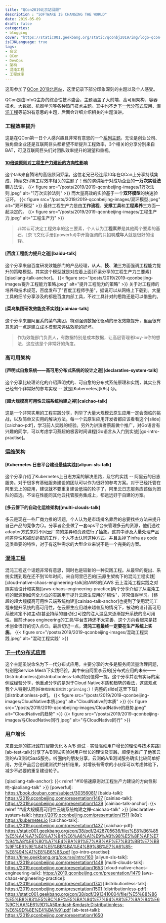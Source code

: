 ```yaml
---
title: "QCon2019北京站回顾"
description : "SOFTWARE IS CHANGING THE WORLD"
date: 2019-05-09
draft: false
categories:
- blogging
cover: "https://static001.geekbang.org/static/qconbj2019/img/logo-qcon-bj-10th.0a0e2a4.svg"
isCJKLanguage: true
tags:
- 会议
- QCon
- DevOps
- 架构
- 混沌工程
- 工程效率
---
```


这周参加了[QCon 2019北京站][qconbj-2019]，这里记录下部分印象深刻的主题以及个人感受。

QCon是由InfoQ主办的综合性技术盛会，主题涵盖了大前端、高可用架构、容器技术、大数据、机器学习等各种热门技术主题。其中也不乏[下一代分布式应用][next-gen-ha-system]、[混沌工程][chaos-engineering-themes]等前沿有意思的主题，后面会详细介绍相关的主题演讲。

<!--more-->

### 工程效率提升

这是在QCon第一日个人感兴趣且非常有意思的一个[系列主题][dev-productivity]。无论是创业公司、独角兽企业还是互联网巨头都希望不断提升工程效率，3个相关的分享分别来自BAT，可见互联网巨头们对团队效率提升的渴望和重视。

#### [10倍速原则对工程生产力建设的方向性影响][qiaoliang-talk]

这个talk来自腾讯的高级顾问乔梁，这位老兄已经连续10年在QCon上分享持续集成、持续交付等工程效率相关的主题了！他的演讲始于对成功企业的**一万次实验法则**方法论，
{{< figure src="/posts/2019/2019-qconbeijing-images/1万次法则.jpeg" alt="1万次实验法则" >}}
而大量高效的实验基于一个**双环模型**的快速验证环。
{{< figure src="/posts/2019/2019-qconbeijing-images/双环模型.jpeg" alt="双环模型" >}}
最终工程生产力是由**工作流程**、**支撑工具**和**工程素养**三方面一起决定的。
{{< figure src="/posts/2019/2019-qconbeijing-images/工程生产力.jpeg" alt="工程生产力" >}}

>  非常认可决定工程效率的这三要素，个人认为**工程素养**是其他两个要素的基石，[奈飞文化手册][powerful]中开篇强调的只招聘**成年人**就是很好的诠释。

#### [百度工程能力提升之道][baidu-talk]

这个分享来自百度研发效能部门的产品经理，从**人**、**技**、**法**三方面强调工程能力提升的策略模型。其实这个模型就是对应着上面[乔梁分享的工程生产力三要素][qiaoliang-talk-anchor]。
{{< figure src="/posts/2019/2019-qconbeijing-images/提升工程能力策略.jpeg" alt="提升工程能力的策略" >}}
关于对工程师的培养和技术规范，百度发布了"百度工程师手册"，据说可以从网络上下载到。大量工具的细节分享涉及的都是百度内部工具，不过工具针对的思路还是可以借鉴的。

#### [菜鸟集团研发效能变革实践][cainiao-talk]

这个分享来自阿里系的菜鸟集团，特别强调数据化驱动的研发效能提升，里面很有意思的一点是建立成本模型来评估效能的好坏。

> 作为效能部门负责人，有数据特别是成本数据，让高层管理者buy-in你的想法，这应该是个非常好的角度。

### 高可用架构

#### [声明式自愈系统——高可用分布式系统的设计之道][declarative-system-talk]

这个分享比较理论化的介绍声明式的、可自愈的分布式系统原理和实践，其实业界已经有个非常好的参考实现 -- 就是[Kubernetes][k8s] :smiley:。

#### [超大规模高可用性云端系统构建之禅][caichao-talk]

这是一个非常实用的工程实践分享，列举了大量大规模云原生应用一定会面临的挑战，以及简单又实用的解决方法。每一个云原生应用开发者都应该看看这个[slide][caichao-pdf]，学习前人实践的经验。另外为讲演者蔡超做个推广，对Go语言有兴趣的同学，可以考虑学习蔡超的极客时间课程[Go语言从入门到实战][go-intro-practise]。

### 运维架构

#### [Kubernetes 日志平台建设最佳实践][aliyun-sls-talk]

这个分享介绍了Kubernetes上日志方案的解决思路，及它的实践 -- 阿里云的日志服务。对于很多有基础服务建设的团队可以作为很好的参考方案。对于已经托管在阿里云上的应用，建议就不要重复建设低端的轮子了，阿里云日志服务应该做为团队的首选。不论在性能同其他云托管服务集成上，都远远好于自建的方案。

#### [多云管下的自动化运维架构][multi-clouds-talk]

多云是现在一些厂商力推的话题，个人认为是市场排名靠后的总要找些方法来提升自己产品的竞争力:smirk:。分享者企业做了一套ops平台来管理多云的资源，他们通过adapter方式来将不同云厂商的差异和资源进行了抽象。这其中涉及大量处理产品间差异性和被动适配的工作，个人不太认同这种方式。并且丢掉了infra as code这类重要的特性，对于有这种需求的大型企业来说不是一个完美的方案。

### [混沌工程][chaos-engineering-themes]

混沌工程这个话题非常有意思，同时也是较新的一种实践工程。从最早的提出、系统实践到现在还不到10年时间。来自阿里巴巴的[云原生架构下的混沌工程实践][cloud-native-chaos-engineering-talk]和AWS的[AWS 云上混沌工程实践之对照实验设计和实施][aws-chaos-engineering-practice]两个分享介绍了从混沌工程的起源到如何全方位的实践用于提升云原生应用的"韧性"，非常值得学习。[蔡超的超大规模高可用性云端系统构建][cainiao-talk-anchor]也提到了使用混沌工程来提升系统的高可用性，在云原生应用越来越普及的情况下，被动的设计高可用系统肯定不如主动(甚至持续的自动化)可控的注入混乱来逐渐提升系统的高可用性。目前chaos engineering的工具/平台支持还不太完善，这个方向看起来是技术创业很好的切入点:smirk:。最后切记一点，**混沌工程最终一定要在生产系统上实施**。
{{< figure src="/posts/2019/2019-qconbeijing-images/混动工程实践.jpeg" alt="混动工程实践" >}}

### [下一代分布式应用][next-gen-ha-system]

这个主题虽说命名为下一代分布式应用，主要分享的大多是服务间流量治理问题，特别是Service Mesh下实践经验。其中来自阿里李云的[分布式应用的未来——Distributionless][distributionless-talk]特别值得一提。这个分享并没有实际的案例或经验分享，他重点分享的是对于Cloud Native本质和趋势的看法，这些观点我个人特别认同(`好像找到知音似的:grinning:`)！完整的slide[这里下载][distributionless-pdf]。
{{< figure src="/posts/2019/2019-qconbeijing-images/CloudNative本质.jpeg" alt="CloudNative的本质" >}}
{{< figure src="/posts/2019/2019-qconbeijing-images/CloudNative的趋势.jpeg" alt="CloudNative的趋势" >}}
{{< figure src="/posts/2019/2019-qconbeijing-images/与CloudNative同行.jpeg" alt="与CloudNative同行" >}}

### 用户增长

来自云测的陈冠诚在[智能优化 & A/B 测试 - 实验驱动用户增长的理论与技术实践][ab-test-talk]分享了A/B测试实验对用户增长的理论及实践，顺便也推广了他家云测的A/B测试SaaS服务。听圈内的朋友分享，云测的A/B测试服务确实比较简单好用，方便产品后台创建测试并分析结果，对增长有需求的小伙伴可以考虑体验下，减少不必要的重复建设轮子。

[qconbj-2019]: https://2019.qconbeijing.com/
[next-gen-ha-system]: https://2019.qconbeijing.com/track/501
[chaos-engineering-themes]: https://2019.qconbeijing.com/track/565
[dev-productivity]: https://2019.qconbeijing.com/track/499
[qiaoliang-talk]: https://2019.qconbeijing.com/presentation/1505
[qiaoliang-talk-anchor]: {{< relref "#10倍速原则对工程生产力建设的方向性影响-qiaoliang-talk" >}}
[powerful]: https://book.douban.com/subject/30356081/
[baidu-talk]: https://2019.qconbeijing.com/presentation/1487
[cainiao-talk]: https://2019.qconbeijing.com/presentation/1439
[cainiao-talk-anchor]: {{< relref "#超大规模高可用性云端系统构建之禅-caichao-talk" >}}
[declarative-system-talk]: https://2019.qconbeijing.com/presentation/1511
[k8s]: https://kubernetes.io
[caichao-talk]: https://2019.qconbeijing.com/presentation/1437
[caichao-pdf]: https://static001.geekbang.org/con/38/pdf/2428705636/file/%E8%B6%85%E5%A4%A7%E8%A7%84%E6%A8%A1%E9%AB%98%E5%8F%AF%E7%94%A8%E6%80%A7%E4%BA%91%E7%AB%AF%E7%B3%BB%E7%BB%9F%E6%9E%84%E5%BB%BA%E4%B9%8B%E7%A6%85-%E8%94%A1%E8%B6%85.pdf
[go-intro-practise]: https://time.geekbang.org/course/intro/160
[aliyun-sls-talk]: https://2019.qconbeijing.com/presentation/1448
[multi-clouds-talk]: https://2019.qconbeijing.com/presentation/1653
[cloud-native-chaos-engineering-talk]: https://2019.qconbeijing.com/presentation/1479
[aws-chaos-engineering-practice]: https://2019.qconbeijing.com/presentation/1741
[distributionless-talk]: https://2019.qconbeijing.com/presentation/1501
[distributionless-pdf]: https://static001.geekbang.org/con/38/pdf/3913410004/file/%E5%88%86%E5%B8%83%E5%BC%8F%E5%BA%94%E7%94%A8%E7%9A%84%E6%9C%AA%E6%9D%A5&mdash;&mdash;Distributionless-%E6%9D%8E%E4%BA%91.pdf
[ab-test-talk]: https://2019.qconbeijing.com/presentation/1650
